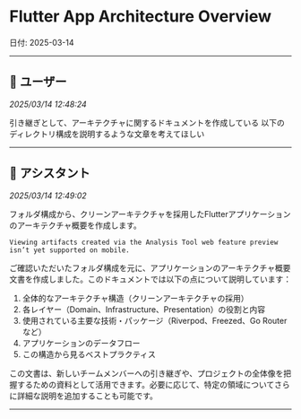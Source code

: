 # Flutter App Architecture Overview

日付: 2025-03-14

---

## 👤 ユーザー
*2025/03/14 12:48:24*

引き継ぎとして、アーキテクチャに関するドキュメントを作成している
以下のディレクトリ構成を説明するような文章を考えてほしい

---

## 🤖 アシスタント
*2025/03/14 12:49:02*

フォルダ構成から、クリーンアーキテクチャを採用したFlutterアプリケーションのアーキテクチャ概要を作成します。
```
Viewing artifacts created via the Analysis Tool web feature preview isn’t yet supported on mobile.
```



ご確認いただいたフォルダ構成を元に、アプリケーションのアーキテクチャ概要文書を作成しました。このドキュメントでは以下の点について説明しています：

1. 全体的なアーキテクチャ構造（クリーンアーキテクチャの採用）
2. 各レイヤー（Domain、Infrastructure、Presentation）の役割と内容
3. 使用されている主要な技術・パッケージ（Riverpod、Freezed、Go Routerなど）
4. アプリケーションのデータフロー
5. この構造から見るベストプラクティス

この文書は、新しいチームメンバーへの引き継ぎや、プロジェクトの全体像を把握するための資料として活用できます。必要に応じて、特定の領域についてさらに詳細な説明を追加することも可能です。

---

